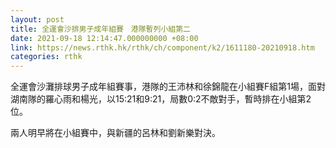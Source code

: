 ```yaml
---
layout: post
title: 全運會沙排男子成年組賽　港隊暫列小組第二
date: 2021-09-18 12:14:47.000000000 +08:00
link: https://news.rthk.hk/rthk/ch/component/k2/1611180-20210918.htm
categories: rthk
---
```


全運會沙灘排球男子成年組賽事，港隊的王沛林和徐錦龍在小組賽F組第1場，面對湖南隊的羅心雨和楊光，以15:21和9:21，局數0:2不敵對手，暫時排在小組第2位。

兩人明早將在小組賽中，與新疆的呂林和劉新樂對決。
